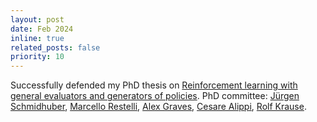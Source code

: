 ```yaml
---
layout: post
date: Feb 2024
inline: true
related_posts: false
priority: 10
---
```


Successfully defended my PhD thesis on [Reinforcement learning with general evaluators and generators of policies](https://sonar.ch/global/documents/327980). PhD committee: [Jürgen Schmidhuber](https://people.idsia.ch/~juergen/), [Marcello Restelli](https://scholar.google.com/citations?user=xdgxRiEAAAAJ&hl=en), [Alex Graves](https://scholar.google.co.uk/citations?user=DaFHynwAAAAJ&hl=en), [Cesare Alippi](https://search.usi.ch/it/persone/e45d870d6c9d9871b8cf6493e73c0558/alippi-cesare), [Rolf Krause](https://search.usi.ch/it/persone/385ec98e41e4068a2f61ba6cdbf33c9d/krause-rolf).
